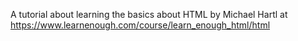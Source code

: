 A tutorial about learning the basics about HTML
by Michael Hartl at https://www.learnenough.com/course/learn_enough_html/html